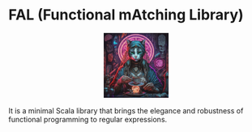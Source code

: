 # FAL (Functional mAtching Library)

<p align="center">
  <a href="https://en.wikipedia.org/wiki/Tasseography#:~:text=citation%20needed%5D-,Coffee%20reading,-%5Bedit%5D">
      <img src="/docs/icon.jpeg" width="128" height="128" />
  </a>
</p>

It is a minimal Scala library that brings the elegance and robustness of functional programming to regular expressions.
